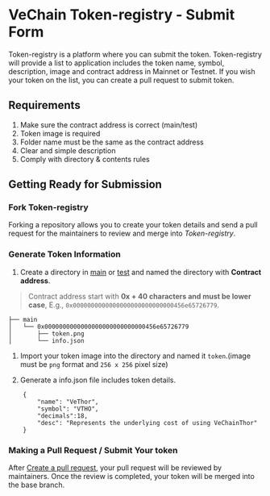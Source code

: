 # VeChain Token-registry - Submit Form

Token-registry is a platform where you can submit the token. Token-registry will provide a list to application includes the token name, symbol, description, image and contract address in Mainnet or Testnet. If you wish your token on the list, you can create a pull request to submit token.

## Requirements 
1. Make sure the contract address is correct (main/test)
2. Token image is required
3. Folder name must be the same as the contract address 
4. Clear and simple description 
5. Comply with directory & contents rules

## Getting Ready for Submission
### Fork Token-registry
Forking a repository allows you to create your token details and send a pull request for the maintainers to review and merge into *Token-registry*.
### Generate Token Information
1. Create a directory in [main](tokens/main) or [test](tokens/test) and named the directory with **Contract address**.

> Contract address start with **0x + 40 characters and must be lower case**, E.g., `0x0000000000000000000000000000456e65726779`.

```
├── main 
│   └── 0x0000000000000000000000000000456e65726779
│       ├── token.png
│       └── info.json
```


1. Import your token image into the directory and named it `token`.(image must be `png` format and `256 x 256` pixel size)

2. Generate a info.json file includes token details.


```
    {
        "name": "VeThor",
        "symbol": "VTHO",
        "decimals":18,
        "desc": "Represents the underlying cost of using VeChainThor"
    }
```
    
### Making a Pull Request / Submit Your token
After [Create a pull request](https://help.github.com/en/articles/creating-a-pull-request), your pull request will be reviewed by maintainers. Once the review is completed, your token will be merged into the base branch.
